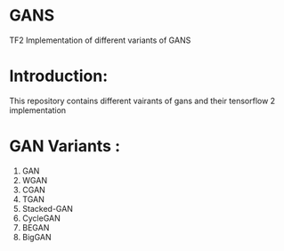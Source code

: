 # GANS
TF2 Implementation of different variants of GANS

# Introduction:
This repository contains different vairants of gans and their tensorflow 2 implementation

# GAN Variants :
1. GAN
2. WGAN
3. CGAN
4. TGAN
5. Stacked-GAN
6. CycleGAN
7. BEGAN
8. BigGAN

